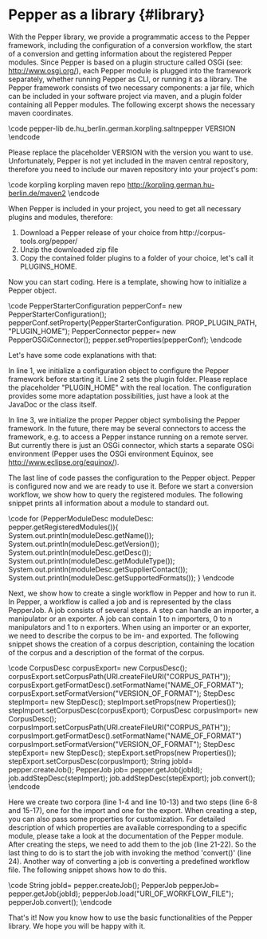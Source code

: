 Pepper as a library {#library}
======

With the Pepper library, we provide a programmatic access to the Pepper framework, including the configuration of a conversion workflow, the start of a conversion and getting information about the registered Pepper modules. Since Pepper is based on a plugin structure called OSGi (see: http://www.osgi.org/), each Pepper module is plugged into the framework separately, whether running Pepper as CLI, or running it as a library. The Pepper framework consists of two necessary components: a jar file, which can be included in your software project via maven, and a plugin folder containing all Pepper modules. The following excerpt shows the necessary maven coordinates.

\code
<dependency>
   <artifactId>pepper-lib</artifactId>
   <groupId>de.hu_berlin.german.korpling.saltnpepper</groupId>
   <version>VERSION</version>
</dependency>
\endcode 

Please replace the placeholder VERSION with the version you want to use. Unfortunately, Pepper is not yet included in the maven central repository, therefore you need to include our maven repository into your project's pom:

\code
    <repositories>
        <!-- ... -->
        <repository>
            <id>korpling</id>
            <name>korpling maven repo</name>
            <url>http://korpling.german.hu-berlin.de/maven2</url>
        </repository>
    </repositories>
\endcode    

When Pepper is included in your project, you need to get all necessary plugins and modules, therefore:
<ol>
<li>Download a Pepper release of your choice from http://corpus-tools.org/pepper/</li>
<li>Unzip the downloaded zip file</li>
<li>Copy the contained folder plugins to a folder of your choice, let's call it PLUGINS_HOME.</li>
</ol>
Now you can start coding. Here is a template, showing how to initialize a Pepper object.

\code
    PepperStarterConfiguration pepperConf= new
    PepperStarterConfiguration();
    pepperConf.setProperty(PepperStarterConfiguration.
    PROP_PLUGIN_PATH, "PLUGIN_HOME");
    PepperConnector pepper= new PepperOSGiConnector();
    pepper.setProperties(pepperConf);
\endcode  

Let's have some code explanations with that:

In line 1, we initialize a configuration object to configure the Pepper framework before starting it. Line 2 sets the plugin folder. Please replace the placeholder "PLUGIN_HOME" with the real location. The configuration provides some more adaptation possibilities, just have a look at the JavaDoc or the class itself.

In line 3, we initialize the proper Pepper object symbolising the Pepper framework. In the future, there may be several connectors to access the framework, e.g. to access a Pepper instance running on a remote server. But currently there is just an OSGi connector, which starts a separate OSGi environment (Pepper uses the OSGi environment Equinox, see http://www.eclipse.org/equinox/).

The last line of code passes the configuration to the Pepper object. Pepper is configured now and we are ready to use it. Before we start a conversion workflow, we show how to query the registered modules. The following snippet prints all information about a module to standard out.

\code
    for (PepperModuleDesc moduleDesc: pepper.getRegisteredModules()){
        System.out.println(moduleDesc.getName());
        System.out.println(moduleDesc.getVersion());
        System.out.println(moduleDesc.getDesc());
        System.out.println(moduleDesc.getModuleType());
        System.out.println(moduleDesc.getSupplierContact());
        System.out.println(moduleDesc.getSupportedFormats());
    }
\endcode  

Next, we show how to create a single workflow in Pepper and how to run it. In Pepper, a workflow is called a job and is represented by the class PepperJob. A job consists of several steps. A step can handle an importer, a manipulator or an exporter. A job can contain 1 to n importers, 0 to n manipulators and 1 to n exporters. When using an importer or an exporter, we need to describe the corpus to be im- and exported. The following snippet shows the creation of a corpus description, containing the location of the corpus and a description of the format of the corpus.

\code
    CorpusDesc corpusExport= new CorpusDesc();
    corpusExport.setCorpusPath(URI.createFileURI("CORPUS_PATH"));
    corpusExport.getFormatDesc().setFormatName("NAME_OF_FORMAT");
    corpusExport.setFormatVersion("VERSION_OF_FORMAT");
    StepDesc stepImport= new StepDesc();
    stepImport.setProps(new Properties());
    stepImport.setCorpusDesc(corpusExport);
    CorpusDesc corpusImport= new CorpusDesc();
    corpusImport.setCorpusPath(URI.createFileURI("CORPUS_PATH"));
    corpusImport.getFormatDesc().setFormatName("NAME_OF_FORMAT")
    corpusImport.setFormatVersion("VERSION_OF_FORMAT");
    StepDesc stepExport= new StepDesc();
    stepExport.setProps(new Properties());
    stepExport.setCorpusDesc(corpusImport);
    String jobId= pepper.createJob();
    PepperJob job= pepper.getJob(jobId);
    job.addStepDesc(stepImport);
    job.addStepDesc(stepExport);
    job.convert(); 
\endcode

Here we create two corpora (line 1-4 and line 10-13) and two steps (line 6-8 and 15-17), one for the import and one for the export. When creating a step, you can also pass some properties for customization. For detailed description of which properties are available corresponding to a specific module, please take a look at the documentation of the Pepper module. After creating the steps, we need to add them to the job (line 21-22). So the last thing to do is to start the job with invoking the method 'convert()' (line 24). Another way of converting a job is converting a predefined workflow file. The following snippet shows how to do this.

\code
    String jobId= pepper.createJob();
    PepperJob pepperJob= pepper.getJob(jobId);
    pepperJob.load("URI_OF_WORKFLOW_FILE");
    pepperJob.convert();
\endcode  

That's it! Now you know how to use the basic functionalities of the Pepper library. We hope you will be happy with it.